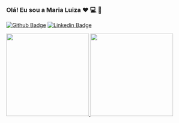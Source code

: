 ### Olá!  Eu sou a Maria Luiza :heart: :computer: :rocket:

[![Github Badge](https://img.shields.io/badge/-Github-000?style=flat-square&logo=Github&logoColor=white&link=https://github.com/fagnerpsantos)](https://github.com/maluarmini)
[![Linkedin Badge](https://img.shields.io/badge/-LinkedIn-blue?style=flat-square&logo=Linkedin&logoColor=white&link=https://www.linkedin.com/in/maria-luiza-armini-correa-b343051b1/)](https://www.linkedin.com/in/maria-luiza-armini-correa-b343051b1/)

<div>
  <a href="https://https://github.com/maluarmini"> <img height="220em" src="https://github-readme-stats.vercel.app/api?username=maluarmini&show_icons=true&theme=tokyonight&include_all_commits=true&count_private=true"/>
  <img height="220em" src="https://github-readme-stats.vercel.app/api/top-langs/?username=maluarmini&show_icons=true&theme=tokyonight&include_all_commits=true&count_private=true"/>
